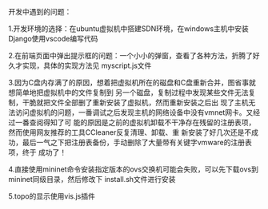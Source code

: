 开发中遇到的问题：

1.开发环境的选择：在ubuntu虚拟机中搭建SDN环境，在windows主机中安装Django使用vscode编写代码

2.在前端页面中弹出提示框的问题：一个小小的弹窗，查看了各种方法，折腾了好久才实现，具体的实现方法见
myscript.js文件

3.因为C盘内存满了的原因，想着把虚拟机所在的磁盘和C盘重新合并，图省事就想简单地把虚拟机中的文件复制到
另一个磁盘，复制过程中发现某些文件无法复制，干脆就把文件全部删了重新安装了虚拟机，然而重新安装之后出
现了主机无法访问虚拟机的问题，一番调试之后发现主机的网络设备中没有vmnet网卡。又经过一番查阅得知了可
能的原因是之前的虚拟机卸载不干净存在残留的注册表项，然而使用网友推荐的工具CCleaner反复清理、卸载、重
新安装了好几次还是不成功，最后一气之下把注册表备份，手动删除了大量带有关键字vmware的注册表项，终于
成功了！

4.直接使用mininet命令安装指定版本的ovs交换机可能会失败，可以先下载ovs到mininet同级目录，然后修改下
install.sh文件进行安装

5.topo的显示使用vis.js插件